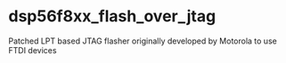 # dsp56f8xx_flash_over_jtag
Patched LPT based JTAG flasher originally developed by Motorola to use FTDI devices
